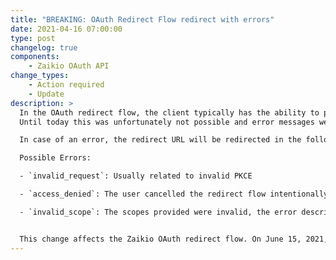 ```yaml
---
title: "BREAKING: OAuth Redirect Flow redirect with errors"
date: 2021-04-16 07:00:00
type: post
changelog: true
components:
    - Zaikio OAuth API
change_types:
    - Action required
    - Update
description: >
  In the OAuth redirect flow, the client typically has the ability to process error messages if they are returned as a query parameter to the redirect URL (see OAuth RFC: [https://tools.ietf.org/html/rfc6749#section-4.1.2.1](https://tools.ietf.org/html/rfc6749#section-4.1.2.1)).<br /><br />
  Until today this was unfortunately not possible and error messages were displayed directly in Zaikio. With this change it is possible to handle the error by yourself.<br /><br />

  In case of an error, the redirect URL will be redirected in the following way: `{REDIRECT_URL}?error={error_id}&error_description={optional description}`

  Possible Errors:

  - `invalid_request`: Usually related to invalid PKCE

  - `access_denied`: The user cancelled the redirect flow intentionally

  - `invalid_scope`: The scopes provided were invalid, the error description contains details about the invalid scope (see [Scopes](https://docs.zaikio.com/guide/oauth/scopes.html))


  This change affects the Zaikio OAuth redirect flow. On June 15, 2021, this change will be rolled out to everyone on a mandatory basis. Until then, the new logic can already be used via an optional parameter (`https://hub.zaikio.com/oauth/authorize/?redirect_with_error=1&client_id=...`) to enable a smooth transition. For all new apps created from now on, the new logic already applies. Many OAuth client libraries will probably already handle this behavior, so we recommend just trying the parameter.
---
```

